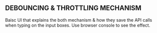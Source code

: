 ## DEBOUNCING & THROTTLING MECHANISM

Baisc UI that explains the both mechanism & how they save the API calls when typing on the input boxes. Use browser console to see the effect.
